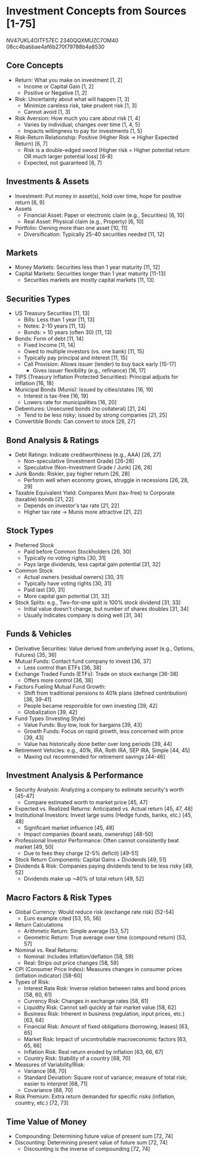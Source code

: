 # Investment Concepts from Sources [1-75]
NV47UKL4OITF57EC
2340QQXMUZC7OM40
08cc4babbae4af6b270f79788b4a8530
## Core Concepts
- Return: What you make on investment [1, 2]
  - Income or Capital Gain [1, 2]
  - Positive or Negative [1, 2]
- Risk: Uncertainty about what will happen [1, 3]
  - Minimize careless risk, take prudent risk [1, 3]
  - Cannot avoid [1, 3]
- Risk Aversion: How much you care about risk [1, 4]
  - Varies by individual; changes over time [1, 4, 5]
  - Impacts willingness to pay for investments [1, 5]
- Risk-Return Relationship: Positive (Higher Risk -> Higher Expected Return) [6, 7]
  - Risk is a double-edged sword (Higher risk = Higher potential return OR much larger potential loss) [6-8]
  - Expected, not guaranteed [6, 7]

## Investments & Assets
- Investment: Put money in asset(s), hold over time, hope for positive return [6, 9]
- Assets
  - Financial Asset: Paper or electronic claim (e.g., Securities) [6, 10]
  - Real Asset: Physical claim (e.g., Property) [6, 10]
- Portfolio: Owning more than one asset [10, 11]
  - Diversification: Typically 25-40 securities needed [11, 12]

## Markets
- Money Markets: Securities less than 1 year maturity [11, 12]
- Capital Markets: Securities longer than 1 year maturity [11-13]
  - Securities markets are mostly capital markets [11, 13]

## Securities Types
- US Treasury Securities [11, 13]
  - Bills: Less than 1 year [11, 13]
  - Notes: 2-10 years [11, 13]
  - Bonds: > 10 years (often 30) [11, 13]
- Bonds: Form of debt [11, 14]
  - Fixed Income [11, 14]
  - Owed to multiple investors (vs. one bank) [11, 15]
  - Typically pay principal and interest [11, 15]
  - Call Provision: Allows issuer (lender) to buy back early [15-17]
    - Gives issuer flexibility (e.g., refinance) [16, 17]
- TIPS (Treasury Inflation Protected Securities): Principal adjusts for inflation [16, 18]
- Municipal Bonds (Munis): Issued by cities/states [16, 19]
  - Interest is tax-free [16, 19]
  - Lowers rate for municipalities [16, 20]
- Debentures: Unsecured bonds (no collateral) [21, 24]
  - Tend to be less risky; issued by strong companies [21, 25]
- Convertible Bonds: Can convert to stock [26, 27]

## Bond Analysis & Ratings
- Debt Ratings: Indicate creditworthiness (e.g., AAA) [26, 27]
  - Non-speculative (Investment Grade) [26-28]
  - Speculative (Non-Investment Grade / Junk) [26, 28]
- Junk Bonds: Riskier, pay higher return [26, 28]
  - Perform well when economy grows, struggle in recessions [26, 28, 29]
- Taxable Equivalent Yield: Compares Muni (tax-free) to Corporate (taxable) bonds [21, 22]
  - Depends on investor's tax rate [21, 22]
  - Higher tax rate -> Munis more attractive [21, 22]

## Stock Types
- Preferred Stock
  - Paid before Common Stockholders [26, 30]
  - Typically no voting rights [30, 31]
  - Pays large dividends, less capital gain potential [31, 32]
- Common Stock
  - Actual owners (residual owners) [30, 31]
  - Typically have voting rights [30, 31]
  - Paid last [30, 31]
  - More capital gain potential [31, 32]
- Stock Splits: e.g., Two-for-one split is 100% stock dividend [31, 33]
  - Initial value doesn't change, but number of shares doubles [31, 34]
  - Usually indicates company is doing well [31, 34]

## Funds & Vehicles
- Derivative Securities: Value derived from underlying asset (e.g., Options, Futures) [35, 36]
- Mutual Funds: Contact fund company to invest [36, 37]
  - Less control than ETFs [36, 38]
- Exchange Traded Funds (ETFs): Trade on stock exchange [36-38]
  - Offers more control [36, 38]
- Factors Fueling Mutual Fund Growth:
  - Shift from traditional pensions to 401k plans (defined contribution) [36, 39-41]
  - People became responsible for own investing [39, 42]
  - Globalization [39, 42]
- Fund Types (Investing Style)
  - Value Funds: Buy low, look for bargains [39, 43]
  - Growth Funds: Focus on rapid growth, less concerned with price [39, 43]
  - Value has historically done better over long periods [39, 44]
- Retirement Vehicles: e.g., 401k, IRA, Roth IRA, SEP IRA, Simple [44, 45]
  - Maxing out recommended for retirement savings [44-46]

## Investment Analysis & Performance
- Security Analysis: Analyzing a company to estimate security's worth [45-47]
  - Compare estimated worth to market price [45, 47]
- Expected vs. Realized Returns: Anticipated vs. Actual return [45, 47, 48]
- Institutional Investors: Invest large sums (Hedge funds, banks, etc.) [45, 48]
  - Significant market influence [45, 48]
  - Impact companies (board seats, ownership) [48-50]
- Professional Investor Performance: Often cannot consistently beat market [49, 50]
  - Due to fees they charge (2-5% deficit) [49-51]
- Stock Return Components: Capital Gains + Dividends [49, 51]
- Dividends & Risk: Companies paying dividends tend to be less risky [49, 52]
  - Dividends make up ~40% of total return [49, 52]

## Macro Factors & Risk Types
- Global Currency: Would reduce risk (exchange rate risk) [52-54]
  - Euro example cited [53, 55, 56]
- Return Calculations
  - Arithmetic Return: Simple average [53, 57]
  - Geometric Return: True average over time (compound return) [53, 57]
- Nominal vs. Real Returns:
  - Nominal: Includes inflation/deflation [58, 59]
  - Real: Strips out price changes [58, 59]
- CPI (Consumer Price Index): Measures changes in consumer prices (inflation indicator) [58-60]
- Types of Risk:
  - Interest Rate Risk: Inverse relation between rates and bond prices [58, 60, 61]
  - Currency Risk: Changes in exchange rates [58, 61]
  - Liquidity Risk: Cannot sell quickly at fair market value [58, 62]
  - Business Risk: Inherent in business (regulation, input prices, etc.) [63, 64]
  - Financial Risk: Amount of fixed obligations (borrowing, leases) [63, 65]
  - Market Risk: Impact of uncontrollable macroeconomic factors [63, 65, 66]
  - Inflation Risk: Real return eroded by inflation [63, 66, 67]
  - Country Risk: Stability of a country [68, 70]
- Measures of Variability/Risk:
  - Variance [68, 70]
  - Standard Deviation: Square root of variance; measure of total risk; easier to interpret [68, 71]
  - Covariance [68, 70]
- Risk Premium: Extra return demanded for specific risks (inflation, country, etc.) [72, 73]

## Time Value of Money
- Compounding: Determining future value of present sum [72, 74]
- Discounting: Determining present value of future sum [72, 74]
  - Discounting is the inverse of compounding [72, 74]
